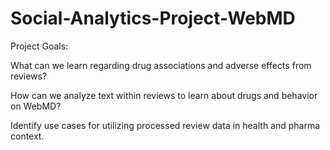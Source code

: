 # Social-Analytics-Project-WebMD


Project Goals:

What can we learn regarding drug associations and adverse effects from reviews?

How can we analyze text within reviews to learn about drugs and behavior on WebMD?

Identify use cases for utilizing processed review data in health and pharma context.
